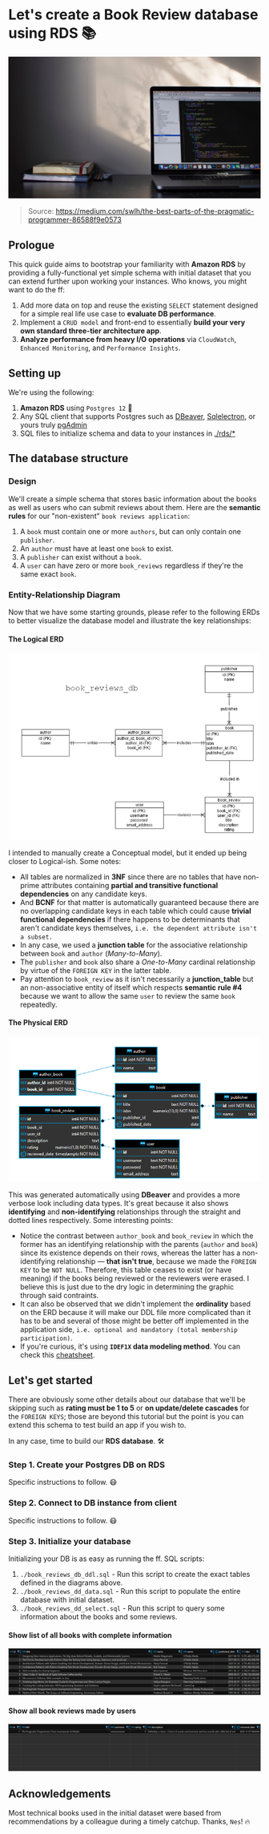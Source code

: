 # Let's create a Book Review database using RDS :books:
![Book Review DB splash](./images/book-reviews-db-splash.jpeg)
> Source: https://medium.com/swlh/the-best-parts-of-the-pragmatic-programmer-86588f9e0573

## Prologue
This quick guide aims to bootstrap your familiarity with **Amazon RDS** by providing a fully-functional yet simple schema with initial dataset that you can extend further upon working your instances. Who knows, you might want to do the ff:
  1. Add more data on top and reuse the existing `SELECT` statement designed for a simple real life use case to **evaluate DB performance**.
  1. Implement a `CRUD model` and front-end to essentially **build your very own standard three-tier architecture app**.
  1. **Analyze performance from heavy I/O operations** via `CloudWatch`, `Enhanced Monitoring`, and `Performance Insights`. 

## Setting up
We're using the following:
  1. **Amazon RDS** using `Postgres 12` :elephant:
  1. Any SQL client that supports Postgres such as [DBeaver](https://dbeaver.io/), [Sqlelectron](https://sqlectron.github.io/), or yours truly [pgAdmin](https://www.pgadmin.org/)
  1. SQL files to initialize schema and data to your instances in [./rds/*](https://github.com/maronavenue/aws-learning-path/tree/main/rds)

## The database structure

### Design
We'll create a simple schema that stores basic information about the books as well as users who can submit reviews about them. Here are the **semantic rules** for our "non-existent" `book reviews application`:
  1. A `book` must contain one or more `authors`, but can only contain one `publisher`.
  1. An `author` must have at least one `book` to exist.
  1. A `publisher` can exist without a `book`.
  1. A `user` can have zero or more `book_reviews` regardless if they're the same exact `book`.

### Entity-Relationship Diagram
Now that we have some starting grounds, please refer to the following ERDs to better visualize the database model and illustrate the key relationships:

#### The Logical ERD
![Book Review DB logical erd](./images/book-reviews-db-erd-manual.png)

I intended to manually create a Conceptual model, but it ended up being closer to Logical-ish. Some notes:
  * All tables are normalized in **3NF** since there are no tables that have non-prime attributes containing **partial and transitive functional dependencies** on any candidate keys.
  * And **BCNF** for that matter is automatically guaranteed because there are no overlapping candidate keys in each table which could cause **trivial functional dependencies** if there happens to be determinants that aren't candidate keys themselves, `i.e. the dependent attribute isn't a subset.`
  * In any case, we used a **junction table** for the associative relationship between `book` and `author` (*Many-to-Many*).
  * The `publisher` and `book` also share a *One-to-Many* cardinal relationship by virtue of the `FOREIGN KEY` in the latter table.
  * Pay attention to `book_review` as it isn't necessarily a **junction_table** but an non-associative entity of itself which respects **semantic rule #4** because we want to allow the same `user` to review the same `book` repeatedly.

#### The Physical ERD
![Book Review DB physical erd](./images/book-reviews-db-erd-dbeaver.png)

This was generated automatically using **DBeaver** and provides a more verbose look including data types. It's great because it also shows **identifying** and **non-identifying** relationships through the straight and dotted lines respectively. Some interesting points:
  * Notice the contrast between `author_book` and `book_review` in which the former has an identifying relationship with the parents (`author` and `book`) since its existence depends on their rows, whereas the latter has a non-identifying relationship — **that isn't true**, because we made the `FOREIGN KEY` to be `NOT NULL`. Therefore, this table ceases to exist (or have meaning) if the books being reviewed or the reviewers were erased. I believe this is just due to the dry logic in determining the graphic through said contraints.
  * It can also be observed that we didn't implement the **ordinality** based on the ERD because it will make our DDL file more complicated than it has to be and several of those might be better off implemented in the application side, `i.e. optional and mandatory (total membership participation)`.
  * If you're curious, it's using **`IDEF1X` data modeling method**. You can check this [cheatsheet](http://www.32geeks.com/classes/resources/IDEF1X_Cheat_Sheet.pdf).

## Let's get started
There are obviously some other details about our database that we'll be skipping such as **rating must be 1 to 5** or **on update/delete cascades** for the `FOREIGN KEYS`; those are beyond this tutorial but the point is you can extend this schema to test build an app if you wish to.

In any case, time to build our **RDS database**. :hammer_and_wrench:

### Step 1. Create your Postgres DB on RDS
Specific instructions to follow. :mask:

### Step 2. Connect to DB instance from client
Specific instructions to follow. :mask:

### Step 3. Initialize your database
Initializing your DB is as easy as running the ff. SQL scripts:
  1. `./book_reviews_db_ddl.sql` - Run this script to create the exact tables defined in the diagrams above.
  1. `./book_reviews_dd_data.sql` - Run this script to populate the entire database with initial dataset.
  1. `./book_reviews_dd_select.sql` - Run this script to query some information about the books and some reviews.

#### Show list of all books with complete information
![Book Review DB book information](./images/book-reviews-db-show-book-info.png)

#### Show all book reviews made by users
![Book Review DB book reviews](./images/book-reviews-db-show-book-reviews.png)

## Acknowledgements
Most technical books used in the initial dataset were based from recommendations by a colleague during a timely catchup. Thanks, `Nes`! :fire: